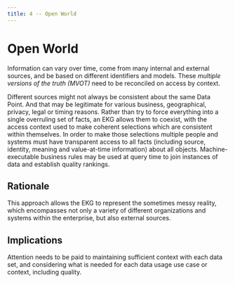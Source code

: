 ```yaml
---
title: 4 -- Open World
---
```

# Open World

<!--summary-start-->
Information can vary over time, come from many internal and external sources,
and be based on different identifiers and models.
These _multiple versions of the truth (MVOT)_ need to be reconciled on access by context.
<!--summary-end-->

Different sources might not always be consistent about the same Data Point. 
And that may be legitimate for various business, geographical, privacy, legal or timing reasons. 
Rather than try to force everything into a single overruling set of facts, 
an EKG allows them to coexist, with the access context used to make 
coherent selections which are consistent within themselves.
In order to make those selections multiple people and systems must have transparent access 
to all facts (including source, identity, meaning and value-at-time information) about all objects.
Machine-executable business rules may be used at query time to join instances of data and
establish quality rankings.

## Rationale

This approach allows the EKG to represent the sometimes messy reality, which encompasses 
not only a variety of different organizations and systems within the enterprise, but also
external sources.

## Implications

Attention needs to be paid to maintaining sufficient context with each data set, 
and considering what is needed for each data usage use case or context, including quality.
